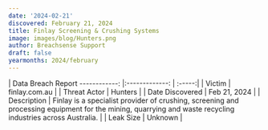 ```yaml
---
date: '2024-02-21'
discovered: February 21, 2024
title: Finlay Screening & Crushing Systems
image: images/blog/Hunters.png
author: Breachsense Support
draft: false
yearmonths: 2024/february
---
```



| Data Breach Report
------------:     |:-------------:    | :-----:|
| Victim      | finlay.com.au      | 
| Threat Actor      | Hunters      | 
| Date Discovered      | Feb 21, 2024      | 
| Description      | Finlay is a specialist provider of crushing, screening and processing equipment for the mining, quarrying and waste recycling industries across Australia.      | 
| Leak Size      | Unknown      | 

